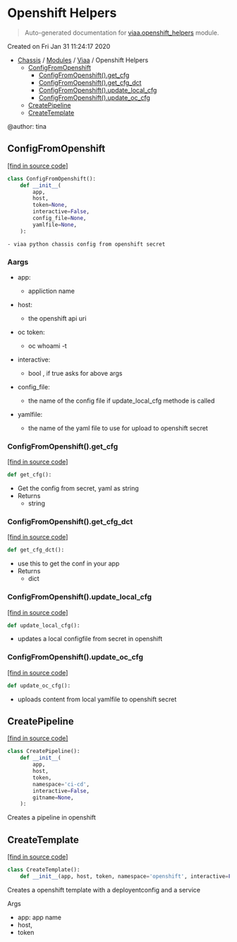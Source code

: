 # Openshift Helpers

> Auto-generated documentation for [viaa.openshift_helpers](../../viaa/openshift_helpers.py) module.

Created on Fri Jan 31 11:24:17 2020

- [Chassis](../README.md#viaa-chassis) / [Modules](../MODULES.md#chassis-modules) / [Viaa](index.md#viaa) / Openshift Helpers
    - [ConfigFromOpenshift](#configfromopenshift)
        - [ConfigFromOpenshift().get_cfg](#configfromopenshiftget_cfg)
        - [ConfigFromOpenshift().get_cfg_dct](#configfromopenshiftget_cfg_dct)
        - [ConfigFromOpenshift().update_local_cfg](#configfromopenshiftupdate_local_cfg)
        - [ConfigFromOpenshift().update_oc_cfg](#configfromopenshiftupdate_oc_cfg)
    - [CreatePipeline](#createpipeline)
    - [CreateTemplate](#createtemplate)

@author: tina

## ConfigFromOpenshift

[[find in source code]](../../viaa/openshift_helpers.py#L311)

```python
class ConfigFromOpenshift():
    def __init__(
        app,
        host,
        token=None,
        interactive=False,
        config_file=None,
        yamlfile=None,
    ):
```

    - viaa python chassis config from openshift secret
### Aargs

- app:
     - appliction name
- host:
    - the openshift api uri
- oc token:
    - oc whoami -t
- interactive:
    - bool , if true asks for above args
- config_file:
    - the name of the config file if update_local_cfg methode is called

- yamlfile:
    - the name of the yaml file to use for upload to openshift secret

### ConfigFromOpenshift().get_cfg

[[find in source code]](../../viaa/openshift_helpers.py#L359)

```python
def get_cfg():
```

- Get the config from secret, yaml as string
- Returns
    - string

### ConfigFromOpenshift().get_cfg_dct

[[find in source code]](../../viaa/openshift_helpers.py#L370)

```python
def get_cfg_dct():
```

- use this to get the conf in your app
- Returns
   - dict

### ConfigFromOpenshift().update_local_cfg

[[find in source code]](../../viaa/openshift_helpers.py#L383)

```python
def update_local_cfg():
```

- updates a local configfile from secret in openshift

### ConfigFromOpenshift().update_oc_cfg

[[find in source code]](../../viaa/openshift_helpers.py#L399)

```python
def update_oc_cfg():
```

- uploads content from local yamlfile to openshift secret

## CreatePipeline

[[find in source code]](../../viaa/openshift_helpers.py#L26)

```python
class CreatePipeline():
    def __init__(
        app,
        host,
        token,
        namespace='ci-cd',
        interactive=False,
        gitname=None,
    ):
```

Creates a pipeline in openshift

## CreateTemplate

[[find in source code]](../../viaa/openshift_helpers.py#L99)

```python
class CreateTemplate():
    def __init__(app, host, token, namespace='openshift', interactive=False):
```

Creates a openshift template with a deployentconfig and a service

Args

- app: app name
- host,
- token

